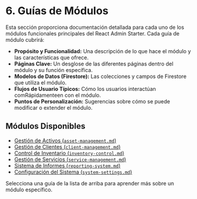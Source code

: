 
# 6. Guías de Módulos

Esta sección proporciona documentación detallada para cada uno de los módulos funcionales principales del React Admin Starter. Cada guía de módulo cubrirá:

*   **Propósito y Funcionalidad:** Una descripción de lo que hace el módulo y las características que ofrece.
*   **Páginas Clave:** Un desglose de las diferentes páginas dentro del módulo y su función específica.
*   **Modelos de Datos (Firestore):** Las colecciones y campos de Firestore que utiliza el módulo.
*   **Flujos de Usuario Típicos:** Cómo los usuarios interactúan comRápidamenteen con el módulo.
*   **Puntos de Personalización:** Sugerencias sobre cómo se puede modificar o extender el módulo.

## Módulos Disponibles

*   [Gestión de Activos (`asset-management.md`)](./asset-management.md)
*   [Gestión de Clientes (`client-management.md`)](./client-management.md)
*   [Control de Inventario (`inventory-control.md`)](./inventory-control.md)
*   [Gestión de Servicios (`service-management.md`)](./service-management.md)
*   [Sistema de Informes (`reporting-system.md`)](./reporting-system.md)
*   [Configuración del Sistema (`system-settings.md`)](./system-settings.md)

Selecciona una guía de la lista de arriba para aprender más sobre un módulo específico.
